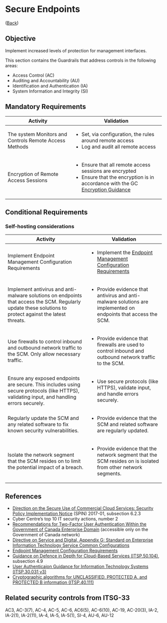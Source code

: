 # Secure Endpoints

([Back](../../GUARDRAILS.md))

## Objective

Implement increased levels of protection for management interfaces.

This section contains the Guardrails that address controls in the following areas:

- Access Control (AC)
- Auditing and Accountability (AU)
- Identification and Authentication (IA)
- System Information and Integrity (SI)

## Mandatory Requirements

| Activity | Validation |
| --- | --- |
| The system Monitors and Controls Remote Access Methods | <ul><li>Set, via configuration, the rules around remote access</li><li>Log and audit all remote access</li></ul> |
| Encryption of Remote Access Sessions | <ul><li>Ensure that all remote access sessions are encrypted</li><li>Ensure that the encryption is in accordance with the GC [Encryption Guidance](https://www.cyber.gc.ca/en/guidance/cryptographic-algorithms-unclassified-protected-protected-b-information-itsp40111)</li></ul> |

## Conditional Requirements

### Self-hosting considerations

| Activity | Validation |
| --- | --- |
| Implement Endpoint Management Configuration Requirements | <ul><li>Implement the [Endpoint Management Configuration Requirements](https://www.canada.ca/en/government/system/digital-government/policies-standards/enterprise-it-service-common-configurations/endpoint.html)</li></ul> |
| Implement antivirus and anti-malware solutions on endpoints that access the SCM. Regularly update these solutions to protect against the latest threats. | <ul><li>Provide evidence that antivirus and anti-malware solutions are implemented on endpoints that access the SCM.</li></ul> |
| Use firewalls to control inbound and outbound network traffic to the SCM. Only allow necessary traffic. | <ul><li>Provide evidence that firewalls are used to control inbound and outbound network traffic to the SCM.</li></ul> |
| Ensure any exposed endpoints are secure. This includes using secure protocols (like HTTPS), validating input, and handling errors securely. | <ul><li>Use secure protocols (like HTTPS), validate input, and handle errors securely.</li></ul> |
|  Regularly update the SCM and any related software to fix known security vulnerabilities. | <ul><li>Provide evidence that the SCM and related software are regularly updated.</li></ul> |
| Isolate the network segment that the SCM resides on to limit the potential impact of a breach.| <ul><li>Provide evidence that the network segment that the SCM resides on is isolated from other network segments.</li></ul> |

## References

- [Direction on the Secure Use of Commercial Cloud Services: Security Policy Implementation Notice](https://www.canada.ca/en/treasury-board-secretariat/services/access-information-privacy/security-identity-management/direction-secure-use-commercial-cloud-services-spin.html) (SPIN) 2017-01, subsection 6.2.3
- Cyber Centre’s top 10 IT security actions, number 2
- [Recommendations for Two-Factor User Authentication Within the Government of Canada Enterprise Domain](https://intranet.canada.ca/wg-tg/rtua-rafu-eng.asp) (accessible only on the Government of Canada network)
- [Directive on Service and Digital, Appendix G: Standard on Enterprise Information Technology Service Common Configurations](https://www.tbs-sct.canada.ca/pol/doc-eng.aspx?id=32713)
- [Endpoint Management Configuration Requirements](https://www.canada.ca/en/government/system/digital-government/policies-standards/enterprise-it-service-common-configurations/endpoint.html)
- [Guidance on Defence in Depth for Cloud-Based Services (ITSP.50.104)](https://cyber.gc.ca/en/guidance/itsp50104-guidance-defence-depth-cloud-based-services), subsection 4.9
- [User Authenticaion Guidance for Information Technology Systems (ITSP.30.031 v3)](https://cyber.gc.ca/en/guidance/user-authentication-guidance-information-technology-systems-itsp30031-v3)
- [Cryptographic algorithms for UNCLASSIFIED, PROTECTED A, and PROTECTED B information (ITSP.40.111)](https://www.cyber.gc.ca/en/guidance/cryptographic-algorithms-unclassified-protected-protected-b-information-itsp40111)

## Related security controls from ITSG-33

AC3, AC-3(7), AC-4, AC-5, AC-6, AC6(5), AC-6(10), AC-19, AC-20(3), IA-2, IA-2(1), IA-2(11), IA-4, IA-5, IA-5(1), SI-4, AU-6, AU-12
